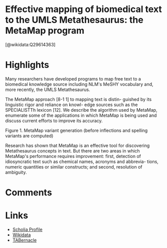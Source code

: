 
Effective mapping of biomedical text to the UMLS Metathesaurus: the MetaMap program
===================================================================================
  
  [@wikidata:Q29614363]  

# Highlights
Many researchers have developed programs to map free text to a biomedical knowledge source including NLM's MeSHY vocabulary and, more recently, the UMLS Metathesaurus.

The MetaMap approach [8-1 1] to mapping text is distin- guished by its linguistic rigor and reliance on knowl- edge sources such as the SPECIALISTTh lexicon [12]. We describe the algorithm used by MetaMap, enumerate some of the applications in which MetaMap is being used and discuss current efforts to improve its accuracy.

Figure 1. MetaMap variant generation (before inflections and spelling variants are computed)

Research has shown that MetaMap is an effective tool for discovering Metathesaurus concepts in text. But there are two areas in which MetaMap's performance requires improvement: first, detection of idiosyncratic text such as chemical names, acronyms and abbrevia- tions, numeric quantities or similar constructs; and second, resolution of ambiguity.
# Comments

# Links
  
 * [Scholia Profile](https://scholia.toolforge.org/work/Q29614363)  
 * [Wikidata](https://www.wikidata.org/wiki/Q29614363)  
 * [TABernacle](https://tabernacle.toolforge.org/?#/tab/manual/Q29614363/P921%3BP4510)  
